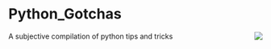 # Python_Gotchas
[<img src="https://www.python.org/static/community_logos/python-logo-master-v3-TM.png" align="right">](https://www.python.org/)


A subjective compilation of python tips and tricks
